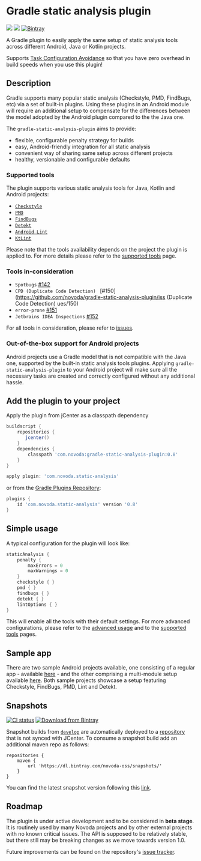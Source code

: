 # Gradle static analysis plugin
[![](https://ci.novoda.com/buildStatus/icon?job=gradle-static-analysis-plugin)](https://ci.novoda.com/job/gradle-static-analysis-plugin/lastSuccessfulBuild) [![](https://img.shields.io/badge/License-Apache%202.0-lightgrey.svg)](LICENSE.txt) [![Bintray](https://api.bintray.com/packages/novoda/maven/gradle-static-analysis-plugin/images/download.svg)](https://bintray.com/novoda-oss/maven/gradle-static-analysis-plugin/_latestVersion)

A Gradle plugin to easily apply the same setup of static analysis tools across different Android, Java or Kotlin projects.

Supports [Task Configuration Avoidance](https://docs.gradle.org/current/userguide/task_configuration_avoidance.html) so that you have zero overhead in build speeds when you use this plugin!

## Description
Gradle supports many popular static analysis (Checkstyle, PMD, FindBugs, etc) via a set of built-in plugins.
Using these plugins in an Android module will require an additional setup to compensate for the differences between
the model adopted by the Android plugin compared to the the Java one.

The `gradle-static-analysis-plugin` aims to provide:
- flexible, configurable penalty strategy for builds
- easy, Android-friendly integration for all static analysis
- convenient way of sharing same setup across different projects
- healthy, versionable and configurable defaults

### Supported tools
The plugin supports various static analysis tools for Java, Kotlin and Android projects:

 * [`Checkstyle`](docs/tools/checkstyle.md)
 * [`PMD`](docs/tools/pmd.md)
 * [`FindBugs`](docs/tools/findbugs.md)
 * [`Detekt`](docs/tools/detekt.md)
 * [`Android Lint`](docs/tools/android_lint.md)
 * [`KtLint`](docs/tools/ktlint.md)
 
Please note that the tools availability depends on the project the plugin is applied to. For more details please refer to the
[supported tools](docs/supported-tools.md) page.

### Tools in-consideration
                          
 * `Spotbugs` [#142](https://github.com/novoda/gradle-static-analysis-plugin/issues/142)
 * `CPD (Duplicate Code Detection) ` [#150](https://github.com/novoda/gradle-static-analysis-plugin/iss (Duplicate Code Detection) ues/150)
 * `error-prone` [#151](https://github.com/novoda/gradle-static-analysis-plugin/issues/151)
 * `Jetbrains IDEA Inspections` [#152](https://github.com/novoda/gradle-static-analysis-plugin/issues/152)

For all tools in consideration, please refer to [issues](https://github.com/novoda/gradle-static-analysis-plugin/issues?q=is%3Aissue+is%3Aopen+label%3A%22new+tool%22). 

### Out-of-the-box support for Android projects
Android projects use a Gradle model that is not compatible with the Java one, supported by the built-in static analysis tools plugins.
Applying `gradle-static-analysis-plugin` to your Android project will make sure all the necessary tasks are created and correctly configured
without any additional hassle.

## Add the plugin to your project
Apply the plugin from jCenter as a classpath dependency

```gradle
buildscript {
    repositories {
       jcenter()
    }
    dependencies {
        classpath 'com.novoda:gradle-static-analysis-plugin:0.8'
    }
}

apply plugin: 'com.novoda.static-analysis'
```
        
or from the [Gradle Plugins Repository](https://plugins.gradle.org/):

```gradle
plugins {
    id 'com.novoda.static-analysis' version '0.8'
}

```

## Simple usage
A typical configuration for the plugin will look like:

```gradle
staticAnalysis {
    penalty {
        maxErrors = 0
        maxWarnings = 0
    }
    checkstyle { }
    pmd { }
    findbugs { }
    detekt { }
    lintOptions { }
}
```

This will enable all the tools with their default settings. For more advanced configurations, please refer to the
[advanced usage](docs/advanced-usage.md) and to the [supported tools](docs/supported-tools.md) pages.

## Sample app
There are two sample Android projects available, one consisting of a regular app - available [here](https://github.com/novoda/gradle-static-analysis-plugin/tree/master/sample) - and the other comprising a multi-module setup available [here](https://github.com/novoda/gradle-static-analysis-plugin/tree/master/sample-multi-module). Both sample projects showcase a setup featuring Checkstyle, FindBugs, PMD, Lint and Detekt.

## Snapshots
[![CI status](https://ci.novoda.com/buildStatus/icon?job=gradle-static-analysis-plugin-snapshot)](https://ci.novoda.com/job/gradle-static-analysis-plugin-snapshot/lastBuild/console) [![Download from Bintray](https://api.bintray.com/packages/novoda-oss/snapshots/gradle-static-analysis-plugin/images/download.svg)](https://bintray.com/novoda-oss/snapshots/gradle-static-analysis-plugin/_latestVersion)

Snapshot builds from [`develop`](https://github.com/novoda/gradle-static-analysis-plugin/compare/master...develop) are automatically deployed to a [repository](https://bintray.com/novoda-oss/snapshots/gradle-static-analysis-plugin/_latestVersion) that is not synced with JCenter.
To consume a snapshot build add an additional maven repo as follows:
```
repositories {
    maven {
        url 'https://dl.bintray.com/novoda-oss/snapshots/'
    }
}
```

You can find the latest snapshot version following this [link](https://bintray.com/novoda-oss/snapshots/gradle-static-analysis-plugin/_latestVersion).

## Roadmap
The plugin is under active development and to be considered in **beta stage**. It is routinely used by many Novoda projects and
by other external projects with no known critical issues. The API is supposed to be relatively stable, but there still may be
breaking changes as we move towards version 1.0.

Future improvements can be found on the repository's
[issue tracker](https://github.com/novoda/gradle-static-analysis-plugin/issues?q=is%3Aopen+is%3Aissue+label%3Aenhancement).
